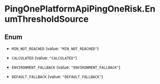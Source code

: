 # PingOnePlatformApiPingOneRisk.EnumThresholdSource

## Enum


* `MIN_NOT_REACHED` (value: `"MIN_NOT_REACHED"`)

* `CALCULATED` (value: `"CALCULATED"`)

* `ENVIRONMENT_FALLBACK` (value: `"ENVIRONMENT_FALLBACK"`)

* `DEFAULT_FALLBACK` (value: `"DEFAULT_FALLBACK"`)


